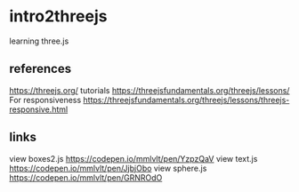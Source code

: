 # intro2threejs
learning three.js 

## references
https://threejs.org/
tutorials  https://threejsfundamentals.org/threejs/lessons/
For responsiveness https://threejsfundamentals.org/threejs/lessons/threejs-responsive.html

## links
view boxes2.js https://codepen.io/mmlvlt/pen/YzpzQaV
view text.js   https://codepen.io/mmlvlt/pen/JjbjObo
view sphere.js https://codepen.io/mmlvlt/pen/GRNROdO
